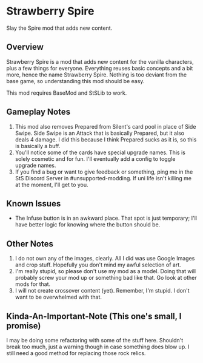 # Strawberry Spire
Slay the Spire mod that adds new content.

## Overview
Strawberry Spire is a mod that adds new content for the vanilla characters, plus a few things for everyone. Everything reuses basic concepts and a bit more, hence the name Strawberry Spire. Nothing is too deviant from the base game, so understanding this mod should be easy.

This mod requires BaseMod and StSLib to work.

## Gameplay Notes
1. This mod also removes Prepared from Silent's card pool in place of Side Swipe. Side Swipe is an Attack that is basically Prepared, but it also deals 4 damage. I did this because I think Prepared sucks as it is, so this is basically a buff.
2. You'll notice some of the cards have special upgrade names. This is solely cosmetic and for fun. I'll eventually add a config to toggle upgrade names.
3. If you find a bug or want to give feedback or something, ping me in the StS Discord Server in #unsupported-modding. If uni life isn't killing me at the moment, I'll get to you.

## Known Issues
* The Infuse button is in an awkward place. That spot is just temporary; I'll have better logic for knowing where the button should be.

## Other Notes
1. I do not own any of the images, clearly. All I did was use Google Images and crop stuff. Hopefully you don't mind my awful selection of art.
2. I'm really stupid, so please don't use my mod as a model. Doing that will probably screw your mod up or something bad like that. Go look at other mods for that.
3. I will not create crossover content (yet). Remember, I'm stupid. I don't want to be overwhelmed with that.

## Kinda-An-Important-Note (This one's small, I promise)
I may be doing some refactoring with some of the stuff here. Shouldn't break too much, just a warning though in case something does blow up. I still need a good method for replacing those rock relics.